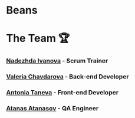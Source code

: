 # Beans
# The Team 🏆
<h3><a href="https://github.com/NTIvanova21">Nadezhda Ivanova</a> - Scrum Trainer</h3>
<h3><a href="https://github.com/VDChavdarova21">Valeria Chavdarova</a> - Back-end Developer</h3>
<h3><a href="https://github.com/ATTaneva21">Antonia Taneva</a> - Front-end Developer</h3>
<h3><a href="https://github.com/ADAtanasov21 ">Atanas Atanasov</a> - QA Engineer</h3>
